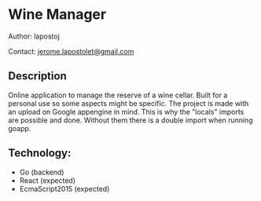 # Wine Manager

Author: lapostoj

Contact: jerome.lapostolet@gmail.com

## Description
Online application to manage the reserve of a wine cellar. Built for a personal use so some aspects might be specific.
The project is made with an upload on Google appengine in mind. This is why the "locals" imports are possible and done.
Without them there is a double import when running goapp.

## Technology:
* Go (backend)
* React (expected)
* EcmaScript2015 (expected)
